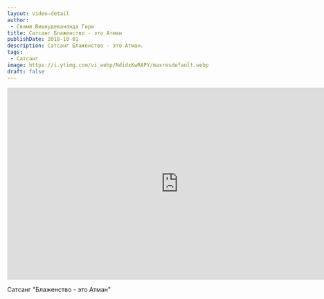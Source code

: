 ```yaml
---
layout: video-detail
author:
 - Свами Вишнудевананда Гири
title: Сатсанг Блаженство - это Атман
publishDate: 2018-10-01
description: Сатсанг Блаженство - это Атман. 
tags: 
 - Сатсанг
image: https://i.ytimg.com/vi_webp/NdidxKwRAPY/maxresdefault.webp
draft: false
---
```


<iframe width="790" height="444" src="https://www.youtube.com/embed/NdidxKwRAPY" frameborder="0" allowfullscreen=""></iframe> 

  Сатсанг "Блаженство - это Атман"

  

 